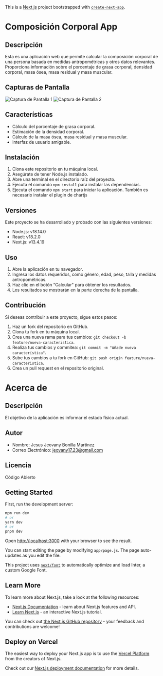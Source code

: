 This is a [Next.js](https://nextjs.org/) project bootstrapped with [`create-next-app`](https://github.com/vercel/next.js/tree/canary/packages/create-next-app).


# Composición Corporal App

## Descripción
Esta es una aplicación web que permite calcular la composición corporal de una persona basada en medidas antropométricas y otros datos relevantes. Proporciona información sobre el porcentaje de grasa corporal, densidad corporal, masa ósea, masa residual y masa muscular.

## Capturas de Pantalla
![Captura de Pantalla 1](./screenshots/screenshot1.png)
![Captura de Pantalla 2](./screenshots/screenshot2.png)

## Características
- Cálculo del porcentaje de grasa corporal.
- Estimación de la densidad corporal.
- Cálculo de la masa ósea, masa residual y masa muscular.
- Interfaz de usuario amigable.

## Instalación
1. Clona este repositorio en tu máquina local.
2. Asegúrate de tener Node.js instalado.
3. Abre una terminal en el directorio raíz del proyecto.
4. Ejecuta el comando `npm install` para instalar las dependencias.
5. Ejecuta el comando `npm start` para iniciar la aplicación.
También es necesario instalar el plugin de chartjs

## Versiones

Este proyecto se ha desarrollado y probado con las siguientes versiones:

- Node.js: v18.14.0
- React: v18.2.0
- Next.js: v13.4.19

## Uso
1. Abre la aplicación en tu navegador.
2. Ingresa los datos requeridos, como género, edad, peso, talla y medidas antropométricas.
3. Haz clic en el botón "Calcular" para obtener los resultados.
4. Los resultados se mostrarán en la parte derecha de la pantalla.

## Contribución
Si deseas contribuir a este proyecto, sigue estos pasos:
1. Haz un fork del repositorio en GitHub.
2. Clona tu fork en tu máquina local.
3. Crea una nueva rama para tus cambios: `git checkout -b feature/nueva-caracteristica`.
4. Realiza tus cambios y commitea: `git commit -m "Añade nueva característica"`.
5. Sube tus cambios a tu fork en GitHub: `git push origin feature/nueva-caracteristica`.
6. Crea un pull request en el repositorio original.



# Acerca de

## Descripción
El objetivo de la aplicación es informar el estado físico actual.

## Autor
- Nombre: Jesus Jeovany Bonilla Martinez
- Correo Electrónico: jeovany17.23@gmail.com

## Licencia
Código Abierto

## Getting Started

First, run the development server:

```bash
npm run dev
# or
yarn dev
# or
pnpm dev
```

Open [http://localhost:3000](http://localhost:3000) with your browser to see the result.

You can start editing the page by modifying `app/page.js`. The page auto-updates as you edit the file.

This project uses [`next/font`](https://nextjs.org/docs/basic-features/font-optimization) to automatically optimize and load Inter, a custom Google Font.

## Learn More

To learn more about Next.js, take a look at the following resources:

- [Next.js Documentation](https://nextjs.org/docs) - learn about Next.js features and API.
- [Learn Next.js](https://nextjs.org/learn) - an interactive Next.js tutorial.

You can check out [the Next.js GitHub repository](https://github.com/vercel/next.js/) - your feedback and contributions are welcome!

## Deploy on Vercel

The easiest way to deploy your Next.js app is to use the [Vercel Platform](https://vercel.com/new?utm_medium=default-template&filter=next.js&utm_source=create-next-app&utm_campaign=create-next-app-readme) from the creators of Next.js.

Check out our [Next.js deployment documentation](https://nextjs.org/docs/deployment) for more details.
